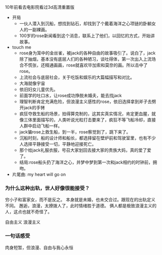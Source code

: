 

10年前看去电影院看过3d高清重置版

- 开局
	- 一伙人潜入到沉船，想找到钻石，却找到了个戴着海洋之心项链的卧躺女人的一副裸画。
	- 100岁的rose新闻看到这个消息，联系上了他们，以回忆的方式，开始讲故事。
- touch me
	- rose身为笼中的金丝雀，被jack的各种自由的故事吸引了。说白了，jack除了抽烟，基本没有底层人们的各种陋习，谈吐得体，第一次出入上流场合不慌张，还精通画画，rose就喜欢毕加索和莫奈的画。所以击中了rose。
	- 上流社会与底层社会，关于吃饭和娱乐的大篇幅描写和对比。
	- 大海就像宇宙
	- 依旧妇女儿童优先。
	- 前面学的吐口水，让rose成功挣脱未婚夫，能去找jack
	- 理智判断肯定充满危险，但浪漫主义感性的rose，依旧选择拿到斧子去劈开jack的手铐
	- 疯狂夺救生船的场景，拍得算克制的，这其实真实情况，肯定更血腥，就像三体里面描写的，人类听说光粒打击要来了，疯狂不等飞船冷却，直接人群中启动飞船一样。
	- jack骗rose上救生船，到一半，rose察觉到了，跳下来了。
	- 沉船时刻，船的设计师和船长，都选择留在壁炉前和驾驶室里，也有不少人选择平静接受一切，平静地迎接死亡。
	- 那个给jack礼服衣服，号召大家划回去接大家的贵族大妈，真的爱了爱了。
	- 结局:rose船头扔了海洋之心，并梦中梦到第一次和jack相约的时钟前，拥吻。
- 片尾曲: my heart will go on

### 为什么这种出轨，世人好像很能接受？

穷小子和富家女，而不是反之。
本身就是未婚，也未交合过。跟现在的出轨定义不同。
邂逅，浪漫，太撩拨人了，此时情绪胜于道德。
俩人都是极致浪漫主义的人，这点也就不奇怪了。

自由主义 浪漫主义

### 一句话感受

肉身短暂，但浪漫、自由与我心永恒
